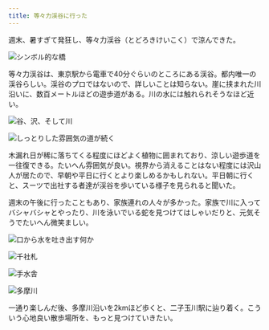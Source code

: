 ```yaml
---
title: 等々力渓谷に行った
---
```

週末、暑すぎて発狂し、等々力渓谷（とどろきけいこく）で涼んできた。

![](https://lh5.googleusercontent.com/QKtdys7nHar9688DR8AwOgSI2xKyYOC08Mnh7KvKUtyREpk7wCtu_Ro8HBrXDrOIm9m0kF65_8eV3wjKxO_gDkwwUMinZmRUBaOvErlXEJ4Cvd6nzD_1tS6ZEILNia0AKpfdiy-Mw8ISB5lO_pVoFq58CyCmhw3_WA0hHrIRqif98S4V5XTrDi8EV30lxA "シンボル的な橋")

等々力渓谷は、東京駅から電車で40分ぐらいのところにある渓谷。都内唯一の渓谷らしい。渓谷のプロではないので、詳しいことは知らない。崖に挟まれた川沿いに、数百メートルほどの遊歩道がある。川の水には触れられそうなほど近い。

![](https://lh3.googleusercontent.com/6v15_kLO3-FD64ntg0XH5yZFp8y2FL8Q_VSjfuaB3DMSU2EmUAkTgQUV8cbkDCgzgBo3cScQNfR3w2LhZY2UBRTZSStiJIxCSK-1dMmUfcArjXXV-s3MjRenAcvRnQfyj8sYxfAN6BoeHQCEGthNNfKeossIHDzK0X5sOeM5j3wCzBbyc6jc2TSxpaztTQ "谷、沢、そして川")

![](https://lh4.googleusercontent.com/M3zSy62CzUsQHWCv0vACDa_Pv4kQWynoaxp5KpME3F46Iir00io44zLwqzpwq7h8v1koSiv4We2TY0oasaP6Py0knOLaU8KQWq9tAbe7WHqDGqltJ8vvKIBjZ1o0O_s0dtbfNUlBp4XqhN8mitrmJyhLpYOBKMhD5VOZmWj0YtGWlUokvVuqO40L9mkrLA "しっとりした雰囲気の道が続く")

木漏れ日が稀に落ちてくる程度にほどよく植物に囲まれており、涼しい遊歩道を一往復できる。たいへん雰囲気が良い。視界から消えることはない程度には沢山人が居たので、早朝や平日に行くとより楽しめるかもしれない。平日朝に行くと、スーツで出社する者達が渓谷を歩いている様子を見られると聞いた。

週末の午後に行ったこともあり、家族連れの人々が多かった。家族で川に入ってバシャバシャとやったり、川を泳いでいる蛇を見つけてはしゃいだりと、元気そうでたいへん微笑ましい。

![](https://lh5.googleusercontent.com/JCb9vwZjHetmE8MTBSNTRsuPNfwMYC94aYapOM1OyFy-oJTzk8gJPKBPB5SPBQhB8wWNKJ-BhFb84UiKzAe2CS88WT4v1Xi_7U5zVJQ8q6LDrw4wiYV6Xgd-sd3_fnayhtmQpmQ_25Qp9aqEyJNVpntVj09r2S6qsECoxFgOJZSSNIl-typhS081Fj-BvQ "口から水を吐き出す何か")

![](https://lh5.googleusercontent.com/RkK8a__fCWBtiyHC4Y5_nNuslHprFVlJp-kb4R_BfksbKi-QmLGYeRkdPmKkFJRcAPIOw4YdNTDoK3MJmh6vjWflSkJmVFT1q7-MGyA6SAYlCsWTOzSSefUpLBeaTLO9RJhIuD8KNg-l5zMMJcjoQTHpWWJAZx2mnq2Gz9-Ynxuo2yZKr9F_liEHa7V9EA "千社札")

![](https://lh6.googleusercontent.com/v3yNnB-yYFO0zEZ0RR_jI-iD2Pl8H3fCGqECZeAb0FKhvbg88s6gvOMv23aN3g-GwPrrutXAtYI5wOlz0Gk5bsR3kM_5tQh55vOw_iY7VLCqIeJh-OD5WH_hnbbtMgR5ObX51tSmPpuNqOHXLOwZaGiG7gO-uodtA0vT77HjG_Ww4hkv_mBWonLDi6ZdXw "手水舎")

![](https://lh4.googleusercontent.com/GsMostwqFOeKrtm5wsVNcFivb9fkKBMAK1ISuHnplq97J7gkgQZJtRYLNkrYu8q1F5CzfrUJbuNckWwaz1zboS92e1kk069GuYPQzPUPGG6lbMt6fRizPfHUMgIRo0Z1EJC4afxW1AQEb1bhz5hiMg6k8HJs_sRxQZNDRtIHw9kKs_LQGiXhZM1chtBA8Q "多摩川")

一通り楽しんだ後、多摩川沿いを2kmほど歩くと、二子玉川駅に辿り着く。こういう心地良い散歩場所を、もっと見つけていきたい。
